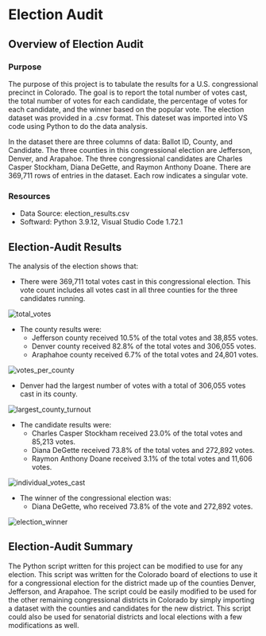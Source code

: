 # Election Audit
## Overview of Election Audit
### Purpose
The purpose of this project is to tabulate the results for a U.S. congressional precinct in Colorado. The goal is to report the total number of votes cast, the total number of votes for each candidate, the percentage of votes for each candidate, and the winner based on the popular vote. The election dataset was provided in a .csv format. This dateset was imported into VS code using Python to do the data analysis. 

In the dataset there are three columns of data: Ballot ID, County, and Candidate. The three counties in this congressional election are Jefferson, Denver, and Arapahoe. The three congressional candidates are Charles Casper Stockham, Diana DeGette, and Raymon Anthony Doane. There are 369,711 rows of entries in the dataset. Each row indicates a singular vote. 

### Resources
* Data Source: election_results.csv
* Softward: Python 3.9.12, Visual Studio Code 1.72.1

## Election-Audit Results

The analysis of the election shows that:
* There were 369,711 total votes cast in this congressional election. This vote count includes all votes cast in all three counties for the three candidates running. 
 
![total_votes](https://user-images.githubusercontent.com/111299372/197276268-1d2ca1e3-3adb-48fc-9854-41b6d39e0528.png)

* The county results were:
	- Jefferson county received 10.5% of the total votes and 38,855 votes.
	- Denver county received 82.8% of the total votes and 306,055 votes.
	- Araphahoe county received 6.7% of the total votes and 24,801 votes.

![votes_per_county](https://user-images.githubusercontent.com/111299372/197276287-d43e88d9-fd82-4244-bee1-e4060e74c675.png)

* Denver had the largest number of votes with a total of 306,055 votes cast in its county. 

![largest_county_turnout](https://user-images.githubusercontent.com/111299372/197276306-b4532e58-e4e5-49af-a029-6684d65b8ad5.png)

* The candidate results were:
	- Charles Casper Stockham received 23.0% of the total votes and 85,213 votes.
	- Diana DeGette received 73.8% of the total votes and 272,892 votes.
	- Raymon Anthony Doane received 3.1% of the total votes and 11,606 votes.

![individual_votes_cast](https://user-images.githubusercontent.com/111299372/197276319-a70eb712-763f-4d43-b9f3-d504bd6476a7.png)

* The winner of the congressional election was: 
	- Diana DeGette, who received 73.8% of the vote and 272,892 votes.

![election_winner](https://user-images.githubusercontent.com/111299372/197276334-578eb0bd-b439-4c6f-9f54-a5c620391c22.png)

		

## Election-Audit Summary
The Python script written for this project can be modified to use for any election. This script was written for the Colorado board of elections to use it for a congressional election for the district made up of the counties Denver, Jefferson, and Arapahoe. The script could be easily modified to be used for the other remaining congressional districts in Colorado by simply importing a dataset with the counties and candidates for the new district. This script could also be used for senatorial districts and local elections with a few modifications as well. 
